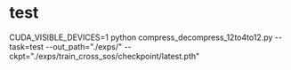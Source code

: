 # test
CUDA_VISIBLE_DEVICES=1 python compress_decompress_12to4to12.py --task=test --out_path="./exps/" --ckpt="./exps/train_cross_sos/checkpoint/latest.pth"
